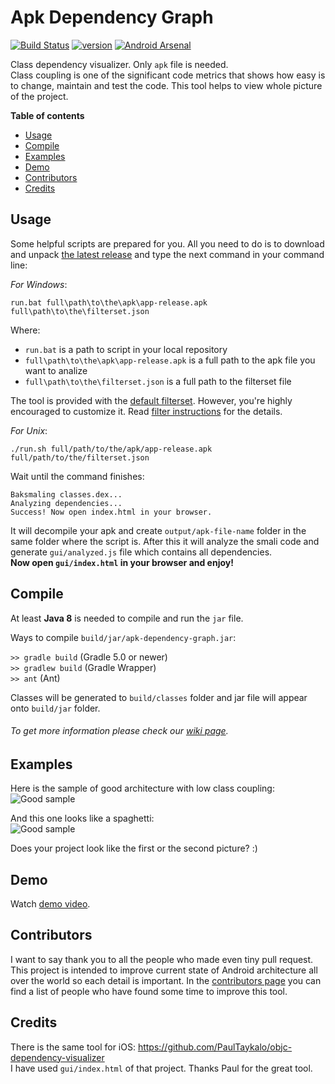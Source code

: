 # Apk Dependency Graph

[![Build Status](https://travis-ci.org/alexzaitsev/apk-dependency-graph.svg?branch=master)](https://travis-ci.org/alexzaitsev/apk-dependency-graph)
[![version](https://img.shields.io/badge/version-0.1.5-brightgreen.svg)](https://github.com/alexzaitsev/apk-dependency-graph/releases/tag/0.1.5) [![Android Arsenal](https://img.shields.io/badge/Android%20Arsenal-apk--dependency--graph-blue.svg?style=flat)](http://android-arsenal.com/details/1/4411)

Class dependency visualizer. Only `apk` file is needed.  
Class coupling is one of the significant code metrics that shows how easy is to change, maintain and test the code. This tool helps to view whole picture of the project.

**Table of contents**
* [Usage](#Usage)
* [Compile](#Compile)
* [Examples](#Examples)
* [Demo](#Demo)
* [Contributors](#Contributors)
* [Credits](#Credits)

## Usage

Some helpful scripts are prepared for you. All you need to do is to download and unpack [the latest release](https://github.com/alexzaitsev/apk-dependency-graph/releases) and type the next command in your command line:  

*For Windows*:

```shell
run.bat full\path\to\the\apk\app-release.apk full\path\to\the\filterset.json
```

Where:
* `run.bat` is a path to script in your local repository
* `full\path\to\the\apk\app-release.apk` is a full path to the apk file you want to analize
* `full\path\to\the\filterset.json` is a full path to the filterset file

The tool is provided with the [default filterset](https://github.com/alexzaitsev/apk-dependency-graph/blob/master/filters/default.json). However, you're highly encouraged to customize it. Read [filter instructions](https://github.com/alexzaitsev/apk-dependency-graph/blob/master/filters/instructions.txt) for the details.

*For Unix*:

```shell
./run.sh full/path/to/the/apk/app-release.apk full/path/to/the/filterset.json
```

Wait until the command finishes:

```shell
Baksmaling classes.dex...
Analyzing dependencies...
Success! Now open index.html in your browser.
```

It will decompile your apk and create `output/apk-file-name` folder in the same folder where the script is. After this it will analyze the smali code and generate `gui/analyzed.js` file which contains all dependencies.  
**Now open `gui/index.html` in your browser and enjoy!**

## Compile

At least **Java 8** is needed to compile and run the `jar` file.

Ways to compile `build/jar/apk-dependency-graph.jar`:

`>> gradle build` (Gradle 5.0 or newer)  
`>> gradlew build` (Gradle Wrapper)  
`>> ant` (Ant)

Classes will be generated to `build/classes` folder and jar file will appear onto `build/jar` folder.

###### To get more information please check our [wiki page](https://github.com/alexzaitsev/apk-dependency-graph/wiki).

## Examples

Here is the sample of good architecture with low class coupling:  
![Good sample](image-good-example.jpg)

And this one looks like a spaghetti:  
![Good sample](image-bad-example.jpg)

Does your project look like the first or the second picture? :)

## Demo

Watch [demo video](https://www.youtube.com/watch?v=rw501tvT4ko).

## Contributors

I want to say thank you to all the people who made even tiny pull request. This project is intended to improve current state of Android architecture all over the world so each detail is important. In the [contributors page](https://github.com/alexzaitsev/apk-dependency-graph/graphs/contributors) you can find a list of people who have found some time to improve this tool.

## Credits

There is the same tool for iOS: <https://github.com/PaulTaykalo/objc-dependency-visualizer>  
I have used `gui/index.html` of that project. Thanks Paul for the great tool.


